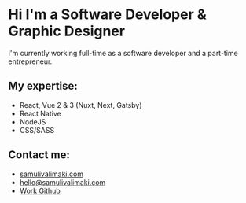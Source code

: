# Hi I'm a Software Developer & Graphic Designer
I'm currently working full-time as a software developer and a part-time entrepreneur.

## My expertise:
- React, Vue 2 & 3 (Nuxt, Next, Gatsby)
- React Native
- NodeJS
- CSS/SASS
  
## Contact me:
- [samulivalimaki.com](https://samulivalimaki.com)
- [hello@samulivalimaki.com](mailto:hello@samulivalimaki.com)
- [Work Github](https://github.com/testomuli)
